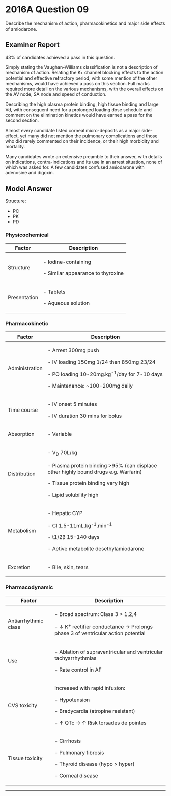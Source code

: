 # 2016A Question 09 

Describe the mechanism of action, pharmacokinetics and major side effects of amiodarone. 


## Examiner Report
43% of candidates achieved a pass in this question.


Simply stating the Vaughan-Williams classification is not a description of mechanism of action. Relating the K+ channel blocking effects to the action potential and effective refractory period, with some mention of the other mechanisms, would have achieved a pass on this section. Full marks required more detail on the various mechanisms, with the overall effects on the AV node, SA node and speed of conduction.


Describing the high plasma protein binding, high tissue binding and large Vd, with consequent need for a prolonged loading dose schedule and comment on the elimination kinetics would have earned a pass for the second section.


Almost every candidate listed corneal micro-deposits as a major side-effect, yet many did not mention the pulmonary complications and those who did rarely commented on their incidence, or their high morbidity and mortality.


Many candidates wrote an extensive preamble to their answer, with details on indications, contra-indications and its use in an arrest situation, none of which was asked for. A few candidates confused amiodarone with adenosine and digoxin.

## Model Answer
Structure:
- PC
- PK
- PD

### Physicochemical

|Factor|Description|
| -- | -- |
|Structure|<p>- Iodine-containing</p><p>- Similar appearance to thyroxine</p>|
|Presentation|<p>- Tablets</p><p>- Aqueous solution</p>|

### Pharmacokinetic

|Factor|Description|
| -- | -- |
|Administration|<p>- Arrest 300mg push</p><p>- IV loading 150mg 1/24 then 850mg 23/24</p><p>- PO loading 10-20mg.kg<sup>-1</sup>/day for 7-10 days</p><p>- Maintenance: ~100-200mg daily</p>|
|Time course|<p>- IV onset 5 minutes</p><p>- IV duration 30 mins for bolus</p>|
|Absorption|<p>- Variable</p>|
|Distribution|<p>- V<sub>D</sub> 70L/kg</p><p>- Plasma protein binding >95% (can displace other highly bound drugs e.g. Warfarin)</p><p>- Tissue protein binding very high</p><p>- Lipid solubility high</p>|
|Metabolism|<p>- Hepatic CYP</p><p>- Cl 1.5-11mL.kg<sup>-1</sup>.min<sup>-1</sup></p><p>- t1/2β 15-140 days</p><p>- Active metabolite desethylamiodarone</p>|
|Excretion|<p>- Bile, skin, tears</p>|


### Pharmacodynamic

|Factor|Description|
| -- | -- |
|Antiarrhythmic class|<p>- Broad spectrum: Class 3 > 1,2,4</p><p>- ↓ K<sup>+</sup> rectifier conductance → Prolongs phase 3 of ventricular action potential</p>|
|Use|<p>- Ablation of supraventricular and ventricular tachyarrhythmias</p><p>- Rate control in AF</p>|
|CVS toxicity|<p>Increased with rapid infusion:</p><p>- Hypotension</p><p>- Bradycardia (atropine resistant)</p><p>- ↑ QTc → ↑ Risk torsades de pointes</p>|
|Tissue toxicity|<p>- Cirrhosis</p><p>- Pulmonary fibrosis</p><p>- Thyroid disease (hypo > hyper)</p><p>- Corneal disease</p>|



--- 

